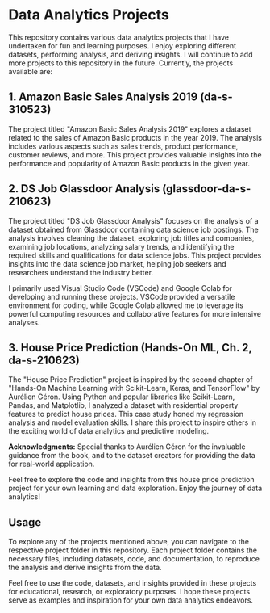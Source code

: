 # Data Analytics Projects

This repository contains various data analytics projects that I have undertaken for fun and learning purposes. I enjoy exploring different datasets, performing analysis, and deriving insights. I will continue to add more projects to this repository in the future. Currently, the projects available are:

## 1. Amazon Basic Sales Analysis 2019 (da-s-310523)

The project titled "Amazon Basic Sales Analysis 2019" explores a dataset related to the sales of Amazon Basic products in the year 2019. The analysis includes various aspects such as sales trends, product performance, customer reviews, and more. This project provides valuable insights into the performance and popularity of Amazon Basic products in the given year.

## 2. DS Job Glassdoor Analysis (glassdoor-da-s-210623)

The project titled "DS Job Glassdoor Analysis" focuses on the analysis of a dataset obtained from Glassdoor containing data science job postings. The analysis involves cleaning the dataset, exploring job titles and companies, examining job locations, analyzing salary trends, and identifying the required skills and qualifications for data science jobs. This project provides insights into the data science job market, helping job seekers and researchers understand the industry better.

I primarily used Visual Studio Code (VSCode) and Google Colab for developing and running these projects. VSCode provided a versatile environment for coding, while Google Colab allowed me to leverage its powerful computing resources and collaborative features for more intensive analyses.

## 3. House Price Prediction (Hands-On ML, Ch. 2, da-s-210623)

The "House Price Prediction" project is inspired by the second chapter of "Hands-On Machine Learning with Scikit-Learn, Keras, and TensorFlow" by Aurélien Géron. Using Python and popular libraries like Scikit-Learn, Pandas, and Matplotlib, I analyzed a dataset with residential property features to predict house prices. This case study honed my regression analysis and model evaluation skills. I share this project to inspire others in the exciting world of data analytics and predictive modeling.

**Acknowledgments:** Special thanks to Aurélien Géron for the invaluable guidance from the book, and to the dataset creators for providing the data for real-world application.

Feel free to explore the code and insights from this house price prediction project for your own learning and data exploration. Enjoy the journey of data analytics!


## Usage

To explore any of the projects mentioned above, you can navigate to the respective project folder in this repository. Each project folder contains the necessary files, including datasets, code, and documentation, to reproduce the analysis and derive insights from the data.

Feel free to use the code, datasets, and insights provided in these projects for educational, research, or exploratory purposes. I hope these projects serve as examples and inspiration for your own data analytics endeavors.




